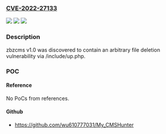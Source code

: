 ### [CVE-2022-27133](https://cve.mitre.org/cgi-bin/cvename.cgi?name=CVE-2022-27133)
![](https://img.shields.io/static/v1?label=Product&message=n%2Fa&color=blue)
![](https://img.shields.io/static/v1?label=Version&message=n%2Fa&color=blue)
![](https://img.shields.io/static/v1?label=Vulnerability&message=n%2Fa&color=brighgreen)

### Description

zbzcms v1.0 was discovered to contain an arbitrary file deletion vulnerability via /include/up.php.

### POC

#### Reference
No PoCs from references.

#### Github
- https://github.com/wu610777031/My_CMSHunter

